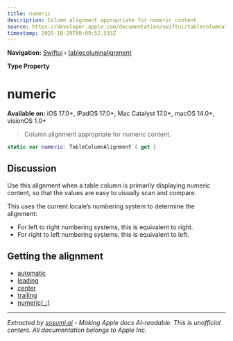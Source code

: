 ```yaml
---
title: numeric
description: Column alignment appropriate for numeric content.
source: https://developer.apple.com/documentation/swiftui/tablecolumnalignment/numeric
timestamp: 2025-10-29T00:09:52.533Z
---
```


**Navigation:** [Swiftui](/documentation/swiftui) › [tablecolumnalignment](/documentation/swiftui/tablecolumnalignment)

**Type Property**

# numeric

**Available on:** iOS 17.0+, iPadOS 17.0+, Mac Catalyst 17.0+, macOS 14.0+, visionOS 1.0+

> Column alignment appropriate for numeric content.

```swift
static var numeric: TableColumnAlignment { get }
```

## Discussion

Use this alignment when a table column is primarily displaying numeric content, so that the values are easy to visually scan and compare.

This uses the current locale’s numbering system to determine the alignment:

- For left to right numbering systems, this is equivalent to right.
- For right to left numbering systems, this is equivalent to left.

## Getting the alignment

- [automatic](/documentation/swiftui/tablecolumnalignment/automatic)
- [leading](/documentation/swiftui/tablecolumnalignment/leading)
- [center](/documentation/swiftui/tablecolumnalignment/center)
- [trailing](/documentation/swiftui/tablecolumnalignment/trailing)
- [numeric(_:)](/documentation/swiftui/tablecolumnalignment/numeric(_:))

---

*Extracted by [sosumi.ai](https://sosumi.ai) - Making Apple docs AI-readable.*
*This is unofficial content. All documentation belongs to Apple Inc.*
